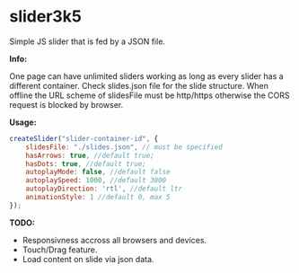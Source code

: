 # slider3k5
Simple JS slider that is fed by a JSON file.

**Info:**

One page can have unlimited sliders working as long as every slider has a different container.
Check slides.json file for the slide structure.
When offline the URL scheme of slidesFile must be http/https otherwise the CORS request is blocked by browser.

**Usage:**

```javascript
createSlider("slider-container-id", {
    slidesFile: "./slides.json", // must be specified
    hasArrows: true, //default true;
    hasDots: true, //default true;
    autoplayMode: false, //default false
    autoplaySpeed: 1000, //default 3000
    autoplayDirection: 'rtl', //default ltr
    animationStyle: 1 //default 0, max 5
});
```

**TODO:**

* Responsivness accross all browsers and devices.
* Touch/Drag feature.
* Load content on slide via json data. 